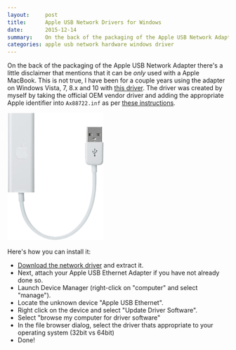 ```yaml
---
layout:     post
title:      Apple USB Network Drivers for Windows
date:       2015-12-14
summary:    On the back of the packaging of the Apple USB Network Adapter there’s a little disclaimer that mentions that it can be only used with a Apple MacBook. This is not true, here's how you can get it running on Windows Vista, 7, 8.x and 10.
categories: apple usb network hardware windows driver
---
```


On the back of the packaging of the Apple USB Network Adapter there's a little disclaimer that mentions that it can be _only_ used with a Apple MacBook. This is not true, I have been for a couple years using the adapter on Windows Vista, 7, 8.x and 10 with [this driver](/downloads/apple-usb-networking-driver-for-windows-vista-7-8-10.zip). The driver was created by myself by taking the official OEM vendor driver and adding the appropriate Apple identifier into ```Ax88722.inf``` as per [these instructions](http://ashleyangell.com/2010/09/windows-7-drivers-for-apples-usb-ethernet-adapter/).

![Apple USB Network Adapter](/images/apple-usb-network-adapter.png)

Here's how you can install it:

* [Download the network driver](/downloads/apple-usb-networking-driver-for-windows-vista-7-8-10.zip) and extract it.
* Next, attach your Apple USB Ethernet Adapter if you have not already done so.
* Launch Device Manager (right-click on "computer" and select "manage").
* Locate the unknown device "Apple USB Ethernet".
* Right click on the device and select "Update Driver Software".
* Select "browse my computer for driver software"
* In the file browser dialog, select the driver thats appropriate to your operating system (32bit vs 64bit)
* Done!

